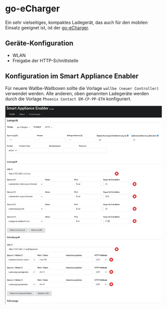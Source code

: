 # go-eCharger
Ein sehr vielseitiges, kompaktes Ladegerät, das auch für den mobilen Einsatz geeignet ist, ist der [go-eCharger](https://go-e.co/go-echarger-home/).

## Geräte-Konfiguration
- WLAN
- Freigabe der HTTP-Schnittstelle

## Konfiguration im Smart Appliance Enabler

Für neuere Wallbe-Wallboxen sollte die Vorlage `wallbe (neuer Controller)` verwendet werden.
Alle anderen, oben genannten Ladegeräte werden durch die Vorlage `Phoenix Contact EM-CP-PP-ETH` konfiguriert.

![Konfiguration go-eCharger](../pics/fe/EVChargerGoeCharger.png)
